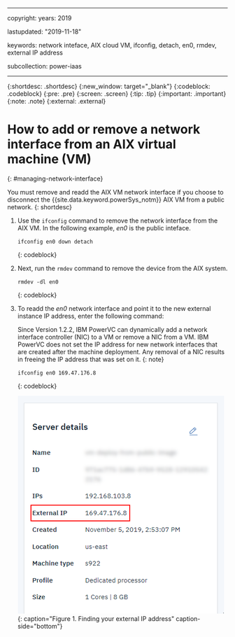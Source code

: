 ﻿---

copyright:
  years: 2019

lastupdated: "2019-11-18"

keywords: network inteface, AIX cloud VM, ifconfig, detach, en0, rmdev, external IP address

subcollection: power-iaas

---

{:shortdesc: .shortdesc}
{:new_window: target="_blank"}
{:codeblock: .codeblock}
{:pre: .pre}
{:screen: .screen}
{:tip: .tip}
{:important: .important}
{:note: .note}
{:external: .external}

# How to add or remove a network interface from an AIX virtual machine (VM)
{: #managing-network-interface}

 You must remove and readd the AIX VM network interface if you choose to disconnect the {{site.data.keyword.powerSys_notm}} AIX VM from a public network.
{: shortdesc}

1. Use the `ifconfig` command to remove the network interface from the AIX VM. In the following example, *en0* is the public inteface.

    ```
    ifconfig en0 down detach
    ```
    {: codeblock}

2. Next, run the `rmdev` command to remove the device from the AIX system.

    ```
    rmdev -dl en0
    ```
    {: codeblock}

3. To readd the *en0* network interface and point it to the new external instance IP address, enter the following command:

    Since Version 1.2.2, IBM PowerVC can dynamically add a network interface controller (NIC) to a VM or remove a NIC from a VM. IBM PowerVC does not set the IP address for new network interfaces that are created after the machine deployment. Any removal of a NIC results in freeing the IP address that was set on it.
    {: note}

    ```
    ifconfig en0 169.47.176.8
    ```
    {: codeblock}

    ![Finding your external IP address](./images/console-external-ip.png "Finding your external IP address"){: caption="Figure 1. Finding your external IP address" caption-side="bottom"}
